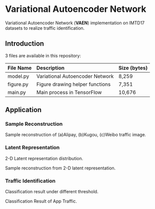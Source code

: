 # Variational Autoencoder Network
Variational Autoencoder Network (**VAEN**) implementation on IMTD17 datasets to realize traffic identification.

## Introduction
3 files are available in this repository: 

| File Name  | Description                     | Size (bytes) |
| :--------- | :------------------------------ | :----------- |
| model.py   | Variational Autoencoder Network | 8,259        |
| figure.py  | Figure drawing helper functions | 7,351        |
| main.py    | Main process in TensorFlow      | 10,676       |

## Application

### Sample Reconstruction
Sample reconstruction of (a)Alipay, (b)Kugou, (c)Weibo traffic image.

### Latent Representation
2-D Latent representation distribution.

Sample reconstruction from 2-D latent representation.

### Traffic Identification
Classification result under different threshold.

Classification Result of App Traffic.
